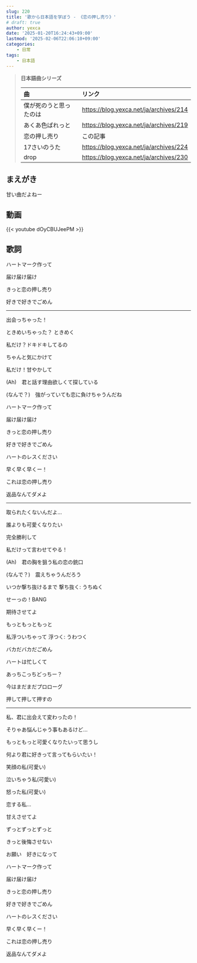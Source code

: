 ```yaml
---
slug: 220
title: '歌から日本語を学ぼう - 《恋の押し売り》'
# draft: true
author: yexca
date: '2025-01-20T16:24:43+09:00'
lastmod: '2025-02-06T22:06:10+09:00'
categories:
    - 日常
tags:
    - 日本語
---
```


> **日本語曲シリーズ**
>
> | 曲 | リンク |
> |:-- | :-- |
> | 僕が死のうと思ったのは | <https://blog.yexca.net/ja/archives/214> |
> | あくあ色ぱれっと | <https://blog.yexca.net/ja/archives/219> |
> | 恋の押し売り | この記事 |
> | 17さいのうた | <https://blog.yexca.net/ja/archives/224> |
> | drop | <https://blog.yexca.net/ja/archives/230> |

## まえがき

甘い曲だよねー

## 動画

{{< youtube dOyCBUJeePM >}}

## 歌詞

ハートマーク作って

届け届け届け

きっと恋の押し売り

好きで好きでごめん

---

出会っちゃった！

ときめいちゃった？
ときめく

私だけ？ドキドキしてるの

ちゃんと気にかけて

私だけ！甘やかして

(Ah)　君と話す理由欲しくて探している

(なんで？)　強がっていても恋に負けちゃうんだね

ハートマーク作って

届け届け届け

きっと恋の押し売り

好きで好きでごめん

ハートのレスください

早く早く早くー！

これは恋の押し売り

返品なんてダメよ

---

取られたくないんだよ…

誰よりも可愛くなりたい

完全勝利して

私だけって言わせてやる！

(Ah)　君の胸を狙う私の恋の銃口

(なんで？)　震えちゃうんだろう

いつか撃ち抜けるまで
撃ち抜く: うちぬく

せーっの！BANG

期待させてよ

もっともっともっと

私浮ついちゃって
浮つく: うわつく

バカだバカだごめん

ハートは忙しくて

あっちこっちどっちー？

今はまだまだプロローグ

押して押して押すの

---

私、君に出会えて変わったの！

そりゃあ悩んじゃう事もあるけど…

もっともっと可愛くなりたいって思うし

何より君に好きって言ってもらいたい！

笑顔の私(可愛い)

泣いちゃう私(可愛い)

怒った私(可愛い)

恋する私…

甘えさせてよ

ずっとずっとずっと

きっと後悔させない

お願い　好きになって

ハートマーク作って

届け届け届け

きっと恋の押し売り

好きで好きでごめん

ハートのレスください

早く早く早くー！

これは恋の押し売り

返品なんてダメよ
